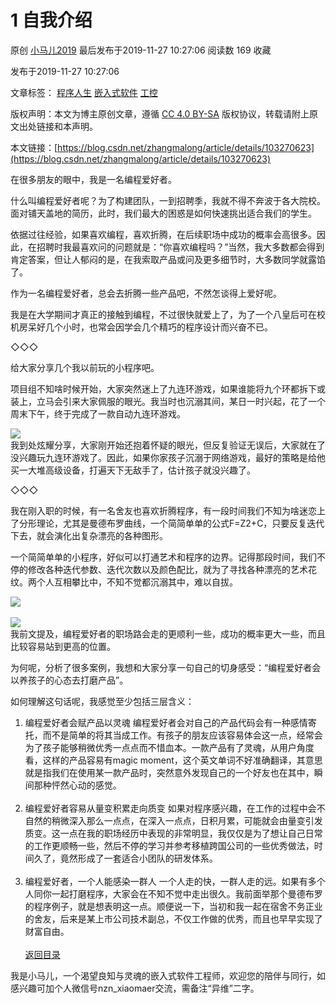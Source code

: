 1 自我介绍
========

原创 [小马儿2019](https://me.csdn.net/zhangmalong) 最后发布于2019-11-27 10:27:06 阅读数 169 收藏

发布于2019-11-27 10:27:06

文章标签： [程序人生](https://so.csdn.net/so/search/s.do?q=程序人生&t=blog) [嵌入式软件](https://so.csdn.net/so/search/s.do?q=嵌入式软件&t=blog) [工控](https://so.csdn.net/so/search/s.do?q=工控&t=blog)

[](http://creativecommons.org/licenses/by-sa/4.0/)版权声明：本文为博主原创文章，遵循 [CC 4.0 BY-SA](http://creativecommons.org/licenses/by-sa/4.0/) 版权协议，转载请附上原文出处链接和本声明。

本文链接：[https://blog.csdn.net/zhangmalong/article/details/103270623](https://blog.csdn.net/zhangmalong/article/details/103270623)

在很多朋友的眼中，我是一名编程爱好者。

什么叫编程爱好者呢？为了构建团队，一到招聘季，我就不得不奔波于各大院校。面对铺天盖地的简历，此时，我们最大的困惑是如何快速挑出适合我们的学生。

依据过往经验，如果喜欢编程，喜欢折腾，在后续职场中成功的概率会高很多。因此，在招聘时我最喜欢问的问题就是：“你喜欢编程吗？”当然，我大多数都会得到肯定答案，但让人郁闷的是，在我索取产品或问及更多细节时，大多数同学就露馅了。

作为一名编程爱好者，总会去折腾一些产品吧，不然怎谈得上爱好呢。

我是在大学期间才真正的接触到编程，不过很快就爱上了，为了一个八皇后可在校机房呆好几个小时，也常会因学会几个精巧的程序设计而兴奋不已。

◇◇◇

给大家分享几个我以前玩的小程序吧。

项目组不知啥时候开始，大家突然迷上了九连环游戏，如果谁能将九个环都拆下或装上，立马会引来大家佩服的眼光。我当时也沉溺其间，某日一时兴起，花了一个周末下午，终于完成了一款自动九连环游戏。

![](https://img-blog.csdnimg.cn/20191127101905661.png?x-oss-process=image/watermark,type_ZmFuZ3poZW5naGVpdGk,shadow_10,text_aHR0cHM6Ly9ibG9nLmNzZG4ubmV0L3poYW5nbWFsb25n,size_16,color_FFFFFF,t_70)<br>
我到处炫耀分享，大家刚开始还抱着怀疑的眼光，但反复验证无误后，大家就在了没兴趣玩九连环游戏了。因此，如果你家孩子沉溺于网络游戏，最好的策略是给他买一大堆高级设备，打遍天下无敌手了，估计孩子就没兴趣了。

◇◇◇

我在刚入职的时候，有一名舍友也喜欢折腾程序，有一段时间我们不知为啥迷恋上了分形理论，尤其是曼德布罗曲线，一个简简单单的公式F=Z2+C，只要反复迭代下去，就会演化出复杂漂亮的各种图形。

一个简简单单的小程序，好似可以打通艺术和程序的边界。记得那段时间，我们不停的修改各种迭代参数、迭代次数以及颜色配比，就为了寻找各种漂亮的艺术花纹。两个人互相攀比中，不知不觉都沉溺其中，难以自拔。

![](https://img-blog.csdnimg.cn/20191127102044705.png?x-oss-process=image/watermark,type_ZmFuZ3poZW5naGVpdGk,shadow_10,text_aHR0cHM6Ly9ibG9nLmNzZG4ubmV0L3poYW5nbWFsb25n,size_16,color_FFFFFF,t_70)<br><br>
![](https://img-blog.csdnimg.cn/20191127102051823.png?x-oss-process=image/watermark,type_ZmFuZ3poZW5naGVpdGk,shadow_10,text_aHR0cHM6Ly9ibG9nLmNzZG4ubmV0L3poYW5nbWFsb25n,size_16,color_FFFFFF,t_70)<br>
我前文提及，编程爱好者的职场路会走的更顺利一些，成功的概率更大一些，而且比较容易站到更高的位置。

为何呢，分析了很多案例，我想和大家分享一句自己的切身感受：“编程爱好者会以养孩子的心态去打磨产品”。

如何理解这句话呢，我感觉至少包括三层含义：

1.  编程爱好者会赋产品以灵魂
    编程爱好者会对自己的产品代码会有一种感情寄托，而不是简单的将其当成工作。有孩子的朋友应该容易体会这一点，经常会为了孩子能够稍微优秀一点点而不惜血本。一款产品有了灵魂，从用户角度看，这样的产品容易有magic moment，这个英文单词不好准确翻译，其意思就是指我们在使用某一款产品时，突然意外发现自己的一个好友也在其中，瞬间那种怦然心动的感觉。<br><br>
2.  编程爱好者容易从量变积累走向质变
    如果对程序感兴趣，在工作的过程中会不自然的稍微深入那么一点点，在深入一点点，日积月累，可能就会由量变引发质变。这一点在我的职场经历中表现的非常明显，我仅仅是为了想让自己日常的工作更顺畅一些，然后不停的学习并参考移植跨国公司的一些优秀做法，时间久了，竟然形成了一套适合小团队的研发体系。<br><br>
3.  编程爱好者，一个人能感染一群人
    一个人走的快，一群人走的远。如果有多个人同你一起打磨程序，大家会在不知不觉中走出很久。我前面举那个曼德布罗的程序例子，就是想表明这一点。顺便说一下，当初和我一起在宿舍不务正业的舍友，后来是某上市公司技术副总，不仅工作做的优秀，而且也早早实现了财富自由。<br><br>
[返回目录](https://blog.csdn.net/zhangmalong/article/details/103197670)

我是小马儿，一个渴望良知与灵魂的嵌入式软件工程师，欢迎您的陪伴与同行，如感兴趣可加个人微信号nzn_xiaomaer交流，需备注“异维”二字。
